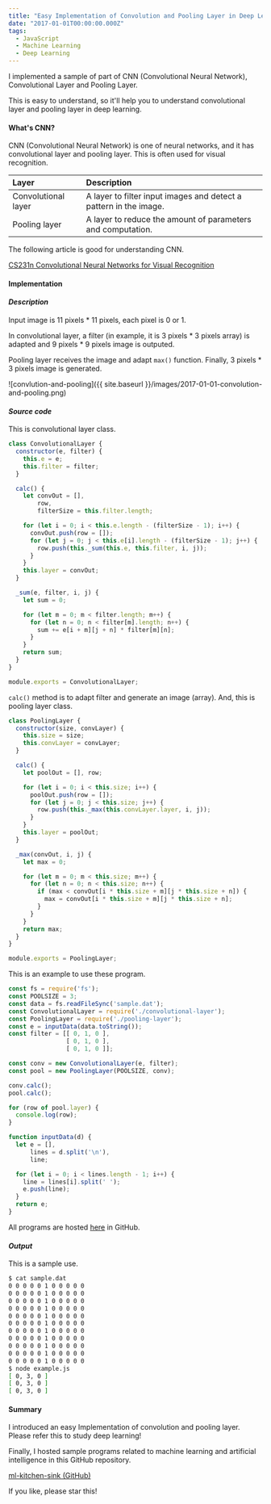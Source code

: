 ```yaml
---
title: "Easy Implementation of Convolution and Pooling Layer in Deep Learning"
date: "2017-01-01T00:00:00.000Z"
tags:
  - JavaScript
  - Machine Learning
  - Deep Learning
---
```


I implemented a sample of part of CNN (Convolutional Neural Network), Convolutional Layer and Pooling Layer.

This is easy to understand, so it'll help you to understand convolutional layer and pooling layer in deep learning.

#### **What's CNN?**

CNN (Convolutional Neural Network) is one of neural networks, and it has convolutional layer and pooling layer.
This is often used for visual recognition.

|Layer|Description|
|:--|:--|
|Convolutional layer|A layer to filter input images and detect a pattern in the image.|
|Pooling layer|A layer to reduce the amount of parameters and computation.|

The following article is good for understanding CNN.

[CS231n Convolutional Neural Networks for Visual Recognition](http://cs231n.github.io/convolutional-networks/)

#### **Implementation**

#### *Description*

Input image is 11 pixels * 11 pixels, each pixel is 0 or 1.

In convolutional layer, a filter (in example, it is 3 pixels * 3 pixels array) is adapted and 9 pixels * 9 pixels image is outputed.

Pooling layer receives the image and adapt `max()` function. Finally, 3 pixels * 3 pixels image is generated.

![convlution-and-pooling]({{ site.baseurl }}/images/2017-01-01-convolution-and-pooling.png)

#### *Source code*

This is convolutional layer class.

```js
class ConvolutionalLayer {
  constructor(e, filter) {
    this.e = e;
    this.filter = filter;
  }

  calc() {
    let convOut = [],
        row,
        filterSize = this.filter.length;

    for (let i = 0; i < this.e.length - (filterSize - 1); i++) {
      convOut.push(row = []);
      for (let j = 0; j < this.e[i].length - (filterSize - 1); j++) {
        row.push(this._sum(this.e, this.filter, i, j));
      }
    }
    this.layer = convOut;
  }

  _sum(e, filter, i, j) {
    let sum = 0;

    for (let m = 0; m < filter.length; m++) {
      for (let n = 0; n < filter[m].length; n++) {
        sum += e[i + m][j + n] * filter[m][n];
      }
    }
    return sum;
  }
}

module.exports = ConvolutionalLayer;
```

`calc()` method is to adapt filter and generate an image (array).
And, this is pooling layer class.

```js
class PoolingLayer {
  constructor(size, convLayer) {
    this.size = size;
    this.convLayer = convLayer;
  }

  calc() {
    let poolOut = [], row;

    for (let i = 0; i < this.size; i++) {
      poolOut.push(row = []);
      for (let j = 0; j < this.size; j++) {
        row.push(this._max(this.convLayer.layer, i, j));
      }
    }
    this.layer = poolOut;
  }

  _max(convOut, i, j) {
    let max = 0;

    for (let m = 0; m < this.size; m++) {
      for (let n = 0; n < this.size; n++) {
        if (max < convOut[i * this.size + m][j * this.size + n]) {
          max = convOut[i * this.size + m][j * this.size + n];
        }
      }
    }
    return max;
  }
}

module.exports = PoolingLayer;
```

This is an example to use these program.

```js
const fs = require('fs');
const POOLSIZE = 3;
const data = fs.readFileSync('sample.dat');
const ConvolutionalLayer = require('./convolutional-layer');
const PoolingLayer = require('./pooling-layer');
const e = inputData(data.toString());
const filter = [[ 0, 1, 0 ],
                [ 0, 1, 0 ],
                [ 0, 1, 0 ]];

const conv = new ConvolutionalLayer(e, filter);
const pool = new PoolingLayer(POOLSIZE, conv);

conv.calc();
pool.calc();

for (row of pool.layer) {
  console.log(row);
}

function inputData(d) {
  let e = [],
      lines = d.split('\n'),
      line;

  for (let i = 0; i < lines.length - 1; i++) {
    line = lines[i].split(' ');
    e.push(line);
  }
  return e;
}
```

All programs are hosted [here](https://github.com/saitoxu/ml-kitchen-sink/tree/master/08-convolution-and-pooling) in GitHub.

#### *Output*

This is a sample use.

```bash
$ cat sample.dat
0 0 0 0 0 1 0 0 0 0 0
0 0 0 0 0 1 0 0 0 0 0
0 0 0 0 0 1 0 0 0 0 0
0 0 0 0 0 1 0 0 0 0 0
0 0 0 0 0 1 0 0 0 0 0
0 0 0 0 0 1 0 0 0 0 0
0 0 0 0 0 1 0 0 0 0 0
0 0 0 0 0 1 0 0 0 0 0
0 0 0 0 0 1 0 0 0 0 0
0 0 0 0 0 1 0 0 0 0 0
0 0 0 0 0 1 0 0 0 0 0
$ node example.js
[ 0, 3, 0 ]
[ 0, 3, 0 ]
[ 0, 3, 0 ]
```

#### **Summary**

I introduced an easy Implementation of convolution and pooling layer.
Please refer this to study deep learning!

Finally, I hosted sample programs related to machine learning and artificial intelligence in this GitHub repository.

[ml-kitchen-sink (GitHub)](https://github.com/saitoxu/ml-kitchen-sink)

If you like, please star this!
